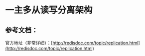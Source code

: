 # 一主多从读写分离架构

## 参考文档：

官方地址（非常详细）：[http://redisdoc.com/topic/replication.html](http://redisdoc.com/topic/replication.html)

